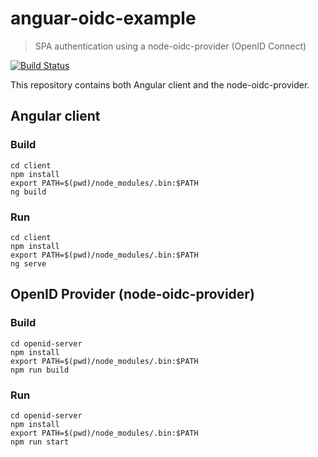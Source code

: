 # anguar-oidc-example
>  SPA authentication using a node-oidc-provider (OpenID Connect)

[![Build Status](https://travis-ci.org/bmgandre/angular-oidc-example.svg?branch=master)](https://travis-ci.org/bmgandre/angular-oidc-example)

This repository contains both Angular client and the node-oidc-provider.

## Angular client

### Build
```console
cd client
npm install
export PATH=$(pwd)/node_modules/.bin:$PATH
ng build
```

### Run 
```console
cd client
npm install
export PATH=$(pwd)/node_modules/.bin:$PATH
ng serve
```

## OpenID Provider (node-oidc-provider)

### Build
```console
cd openid-server
npm install
export PATH=$(pwd)/node_modules/.bin:$PATH
npm run build
```

### Run 
```console
cd openid-server
npm install
export PATH=$(pwd)/node_modules/.bin:$PATH
npm run start
```